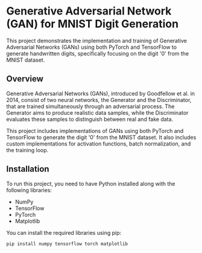 # Generative Adversarial Network (GAN) for MNIST Digit Generation

This project demonstrates the implementation and training of Generative Adversarial Networks (GANs) using both PyTorch and TensorFlow to generate handwritten digits, specifically focusing on the digit '0' from the MNIST dataset.

## Overview

Generative Adversarial Networks (GANs), introduced by Goodfellow et al. in 2014, consist of two neural networks, the Generator and the Discriminator, that are trained simultaneously through an adversarial process. The Generator aims to produce realistic data samples, while the Discriminator evaluates these samples to distinguish between real and fake data.

This project includes implementations of GANs using both PyTorch and TensorFlow to generate the digit '0' from the MNIST dataset. It also includes custom implementations for activation functions, batch normalization, and the training loop.

## Installation

To run this project, you need to have Python installed along with the following libraries:

- NumPy
- TensorFlow
- PyTorch
- Matplotlib

You can install the required libraries using pip:

```sh
pip install numpy tensorflow torch matplotlib
